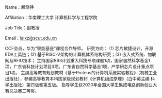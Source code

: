 Name：赖晓铮  

Affiliation：华南理工大学  计算机科学与工程学院  

Job Title：副教授  

Email：laixz@scut.edu.cn  

CCF会员，华为“智能基座”课程合作导师。
研究方向： (1) 芯片敏捷设计，开源EDA工具链；(2) 基于RISC-V架构的计算机体系结构研究；(3) 嵌入式系统、物联网及RFID技术；
主持国家863计划重大科技专项课题1项，国家自然科学基金1项，广东省科技计划项目3项，广东省自然科学基金1项，产学研芯片设计重点项目1项。
主编高等教育规划教材《基于Proteus的计算机系统实验教程》（机械工业出版社），参编高等教育本科国家级规划教材《计算机组成原理》（白中英主编 科学出版社）第四版和第五版。
指导学生获2020年全国大学生集成电路创新创业大赛总决赛二等奖。


<!---
Laixiaozheng/Laixiaozheng is a ✨ special ✨ repository because its `README.md` (this file) appears on your GitHub profile.
You can click the Preview link to take a look at your changes.
--->
